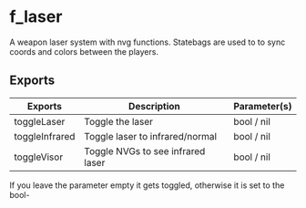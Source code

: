 # f_laser
A weapon laser system with nvg functions.
Statebags are used to to sync coords and colors between the players.

## Exports

| Exports         | Description                         | Parameter(s)    |
|-----------------|-------------------------------------|-----------------|
| toggleLaser     |  Toggle the laser                   | bool / nil      |
| toggleInfrared  |  Toggle laser to infrared/normal    | bool / nil      |
| toggleVisor     |  Toggle NVGs to see infrared laser  | bool / nil      |

If you leave the parameter empty it gets toggled, otherwise it is set to the bool-

